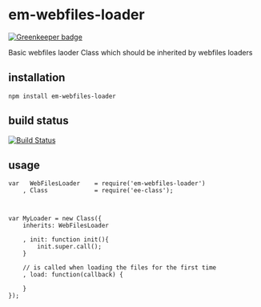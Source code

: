 # em-webfiles-loader

[![Greenkeeper badge](https://badges.greenkeeper.io/eventEmitter/em-webfiles-loader.svg)](https://greenkeeper.io/)

Basic webfiles laoder Class which should be inherited by webfiles loaders

## installation

	npm install em-webfiles-loader

## build status

[![Build Status](https://travis-ci.org/eventEmitter/em-webfiles-loader.png?branch=master)](https://travis-ci.org/eventEmitter/em-webfiles-loader)


## usage


	var   WebFilesLoader 	= require('em-webfiles-loader')
		, Class 			= require('ee-class');



	var MyLoader = new Class({
		inherits: WebFilesLoader

		, init: function init(){
			init.super.call();
		}

		// is called when loading the files for the first time
		, load: function(callback) {

		}
	});